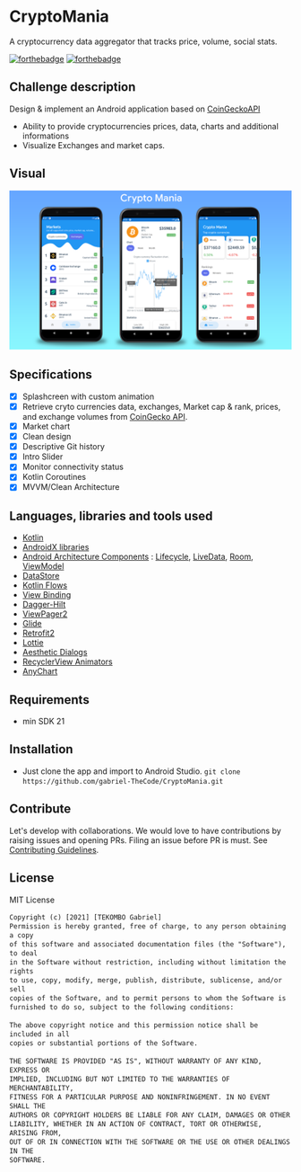 # CryptoMania
 A cryptocurrency data aggregator that tracks price, volume, social stats.

[![forthebadge](https://forthebadge.com/images/badges/built-for-android.svg)](https://android.com)
[![forthebadge](https://forthebadge.com/images/badges/built-with-love.svg)](https://gabrielthecode.com)


<a name="description"></a>

## Challenge description

Design & implement an Android application based on [CoinGeckoAPI](https://coingecko.com/en/api)

- Ability to provide cryptocurrencies prices, data, charts and additional informations
- Visualize Exchanges and market caps.

<a name="screenshots"></a>

## Visual

<img src="https://github.com/gabriel-TheCode/AndroidLibrariesAssets/raw/master/CryptoMania/cryptomania.png"/>

<a name="specifications"></a>

## Specifications

- [x] Splashcreen with custom animation
- [x] Retrieve cryto currencies data, exchanges, Market cap &amp; rank, prices, and exchange volumes from [CoinGecko API](https://coingecko.com/en/api).
- [x] Market chart
- [x] Clean design
- [x] Descriptive Git history
- [x] Intro Slider
- [x] Monitor connectivity status
- [x] Kotlin Coroutines
- [x] MVVM/Clean Architecture

<a name="tools"></a>

## Languages, libraries and tools used

- [Kotlin](https://kotlinlang.org/)
- [AndroidX libraries](https://developer.android.com/jetpack/androidx)
- [Android Architecture Components](https://developer.android.com/topic/libraries/architecture) : [Lifecycle](https://developer.android.com/topic/libraries/architecture/lifecycle), [LiveData](https://developer.android.com/topic/libraries/architecture/livedata), [Room](https://developer.android.com/jetpack/androidx/releases/room), [ViewModel](https://developer.android.com/topic/libraries/architecture/viewmodel)
- [DataStore](https://developer.android.com/topic/libraries/architecture/datastore)
- [Kotlin Flows](https://developer.android.com/kotlin/flow)
- [View Binding](https://developer.android.com/topic/libraries/view-binding)
- [Dagger-Hilt](https://developer.android.com/training/dependency-injection/hilt-android)
- [ViewPager2](https://developer.android.com/jetpack/androidx/releases/viewpager2)
- [Glide](https://github.com/bumptech/glide)
- [Retrofit2](https://github.com/square/retrofit)
- [Lottie](https://github.com/airbnb/lottie-android)
- [Aesthetic Dialogs](https://github.com/gabriel-TheCode/AestheticDialogs)
- [RecyclerView Animators](https://github.com/wasabeef/recyclerview-animators)
- [AnyChart](https://github.com/AnyChart/AnyChart-Android)


<a name="requirements"></a>

## Requirements

- min SDK 21

<a name="installation"></a>

## Installation

- Just clone the app and import to Android Studio.
  `git clone https://github.com/gabriel-TheCode/CryptoMania.git`

<a name="contribute"></a>

## Contribute

Let's develop with collaborations. We would love to have contributions by raising issues and opening PRs. Filing an issue before PR is must.
See [Contributing Guidelines](CONTRIBUTING.md).

<a name="license"></a>

## License

MIT License

```
Copyright (c) [2021] [TEKOMBO Gabriel]
Permission is hereby granted, free of charge, to any person obtaining a copy
of this software and associated documentation files (the "Software"), to deal
in the Software without restriction, including without limitation the rights
to use, copy, modify, merge, publish, distribute, sublicense, and/or sell
copies of the Software, and to permit persons to whom the Software is
furnished to do so, subject to the following conditions:

The above copyright notice and this permission notice shall be included in all
copies or substantial portions of the Software.

THE SOFTWARE IS PROVIDED "AS IS", WITHOUT WARRANTY OF ANY KIND, EXPRESS OR
IMPLIED, INCLUDING BUT NOT LIMITED TO THE WARRANTIES OF MERCHANTABILITY,
FITNESS FOR A PARTICULAR PURPOSE AND NONINFRINGEMENT. IN NO EVENT SHALL THE
AUTHORS OR COPYRIGHT HOLDERS BE LIABLE FOR ANY CLAIM, DAMAGES OR OTHER
LIABILITY, WHETHER IN AN ACTION OF CONTRACT, TORT OR OTHERWISE, ARISING FROM,
OUT OF OR IN CONNECTION WITH THE SOFTWARE OR THE USE OR OTHER DEALINGS IN THE
SOFTWARE.
```

